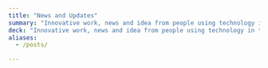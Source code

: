 ```yaml
---
title: "News and Updates"
summary: "Innovative work, news and idea from people using technology in the public interest."
deck: "Innovative work, news and idea from people using technology in the public interest."
aliases:
  - /posts/

---
```

